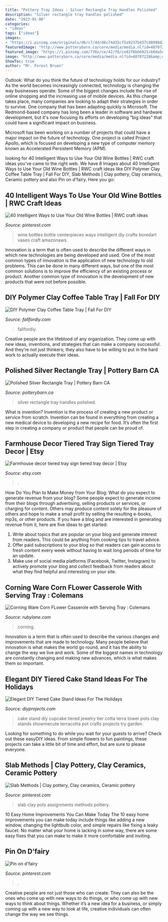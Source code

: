 ```yaml
---
title: "Pottery Tray Ideas : Silver Rectangle Tray Handles Polished"
description: "Silver rectangle tray handles polished"
date: "2023-01-06"
categories:
- "ideas"
tags: ["ideas"]
images:
- "https://i.pinimg.com/originals/d6/c7/4d/d6c74d35cf5a9237b437c88998d2b3ef.jpg"
featuredImage: "http://www.potterybarn.ca/core/media/media.nl?id=48707228&amp;c=3572911&amp;h=dce7ca856472869994a9&amp;resizeid=25&amp;resizeh=1200&amp;resizew=1200"
featured_image: "https://i.pinimg.com/736x/ce/42/f6/ce42f6bb6921cb0da5e17cf061cfde54--fairy-village.jpg"
image: "http://www.potterybarn.ca/core/media/media.nl?id=48707228&amp;c=3572911&amp;h=dce7ca856472869994a9&amp;resizeid=25&amp;resizeh=1200&amp;resizew=1200"
ShowToc: true
author: "Mr. Forest Bruen"
---
```



Outlook: What do you think the future of technology holds for our industry?
As the world becomes increasingly connected, technology is changing the way businesses operate. Some of the biggest changes include the rise of online shopping and the increasing use of mobile devices. As this change takes place, many companies are looking to adapt their strategies in order to survive. 
One company that has been adapting quickly is Microsoft. The Redmond-based company has long been a leader in software and hardware development, but it's now focusing its efforts on developing “big ideas” that could have a significant impact on business. 

Microsoft has been working on a number of projects that could have a major impact on the future of technology. One project is called Project Apollo, which is focused on developing a new type of computer memory known as Accelerated Persistent Memory (APM).

	

		
looking for 40 Intelligent Ways to Use Your Old Wine Bottles | RWC craft ideas you've came to the right web. We have 8 Images about 40 Intelligent Ways to Use Your Old Wine Bottles | RWC craft ideas like DIY Polymer Clay Coffee Table Tray | Fall For DIY, Slab Methods | Clay pottery, Clay ceramics, Ceramic pottery and also Pin on d&#039;fairy. Here you go:
		
    
## 40 Intelligent Ways To Use Your Old Wine Bottles | RWC Craft Ideas

<img loading=lazy src="https://i.pinimg.com/736x/65/8e/5f/658e5f261181f7a07341862a6ded5ba5--wine-bottle-centerpieces-wine-bottles-decor.jpg?b=t" onerror="this.onerror=null;this.src='https://tse4.mm.bing.net/th?id=OIP.l87E4ipii86PIfvSYoD7lgHaNK&amp;pid=15.1';" alt="40 Intelligent Ways to Use Your Old Wine Bottles | RWC craft ideas">

_Source: pinterest.com_

>wine bottles bottle centerpieces ways intelligent diy crafts boredart vases craft amazonaws. 

	

Innovation is a term that is often used to describe the different ways in which new technologies are being developed and used. One of the most common types of innovation is the application of new technology to old problems. This can be done in many different ways, but one of the most common solutions is to improve the efficiency of an existing process or product. Another common type of innovation is the development of new products that were not before possible.

    
## DIY Polymer Clay Coffee Table Tray | Fall For DIY

<img loading=lazy src="https://fallfordiy.com/wp-content/uploads/2017/05/DIY-Polymer-Clay-Coffee-Table-Tray-@fallfordiy-21.jpg" onerror="this.onerror=null;this.src='https://tse2.mm.bing.net/th?id=OIP.lQdVlXXrNHP7BHxVlcA53wHaLH&amp;pid=15.1';" alt="DIY Polymer Clay Coffee Table Tray | Fall For DIY">

_Source: fallfordiy.com_

>fallfordiy. 

	

Creative people are the lifeblood of any organization. They come up with new ideas, inventions, and strategies that can make a company successful. And they’re not just thinkers; they also have to be willing to put in the hard work to actually execute their ideas.

    
## Polished Silver Rectangle Tray | Pottery Barn CA

<img loading=lazy src="http://www.potterybarn.ca/core/media/media.nl?id=48707228&amp;c=3572911&amp;h=dce7ca856472869994a9&amp;resizeid=25&amp;resizeh=1200&amp;resizew=1200" onerror="this.onerror=null;this.src='https://tse1.mm.bing.net/th?id=OIP.jDizT0ZVdZNQPe8zDtnBPwHaGq&amp;pid=15.1';" alt="Polished Silver Rectangle Tray | Pottery Barn CA">

_Source: potterybarn.ca_

>silver rectangle tray handles polished. 

	

What is invention?
Invention is the process of creating a new product or service from scratch. Invention can be found in everything from creating a new medical device to developing a new recipe for food. It’s often the first step in creating a company or product that people can be proud of.

    
## Farmhouse Decor Tiered Tray Sign Tiered Tray Decor | Etsy

<img loading=lazy src="https://i.etsystatic.com/21202733/r/il/2df549/2474896605/il_794xN.2474896605_lho7.jpg" onerror="this.onerror=null;this.src='https://tse3.mm.bing.net/th?id=OIP.Gffh21zSzLx5lpeVuK9-XgHaLH&amp;pid=15.1';" alt="Farmhouse decor tiered tray sign tiered tray decor | Etsy">

_Source: etsy.com_

>. 

	

How Do You Plan to Make Money from Your Blog: What do you expect to generate revenue from your blog?
Some people expect to generate income from their blogs through advertising, selling products or services, or charging for content. Others may produce content solely for the pleasure of others and hope to make a small profit by selling the resulting e-books, mp3s, or other products. If you have a blog and are interested in generating revenue from it, here are five ideas to get started: 
1. Write about topics that are popular on your blog and generate interest from readers. This could be anything from cooking tips to travel advice.
2. Offer paid subscriptions to your blog so that readers can gain access to fresh content every week without having to wait long periods of time for an update.
3. Make use of social media platforms (Facebook, Twitter, Instagram) to actively promote your blog and collect feedback from readers about what they find helpful and interesting on your site.

    
## Corning Ware Corn FLower Casserole With Serving Tray : Colemans

<img loading=lazy src="https://cdn0.rubylane.com/shops/colemanscollectibles/03373.1L.jpg" onerror="this.onerror=null;this.src='https://tse1.mm.bing.net/th?id=OIP.CuADPEtvwYJycqMkujaA0wHaFA&amp;pid=15.1';" alt="Corning Ware Corn FLower Casserole with Serving Tray : Colemans">

_Source: rubylane.com_

>corning. 

	

Innovation is a term that is often used to describe the various changes and improvements that are made to technology. Many people believe that innovation is what makes the world go round, and it has the ability to change the way we live and work. Some of the biggest names in technology are constantly changing and making new advances, which is what makes them so important.

    
## Elegant DIY Tiered Cake Stand Ideas For The Holidays

<img loading=lazy src="https://diyprojects.com/wp-content/uploads/2017/09/tiered-cake-stand15-1.jpg" onerror="this.onerror=null;this.src='https://tse2.mm.bing.net/th?id=OIP.uZwzNF5lFgIynXkV0QW_0wHaKG&amp;pid=15.1';" alt="Elegant DIY Tiered Cake Stand Ideas For The Holidays">

_Source: diyprojects.com_

>cake stand diy cupcake tiered jewelry tier cotta terra tower pots clay stands showmecute terracotta pot crafts projects try garden. 

	

Looking for something to do while you wait for your guests to arrive? Check out these easyDIY ideas. From simple flowers to fun paintings, these projects can take a little bit of time and effort, but are sure to please everyone.

    
## Slab Methods | Clay Pottery, Clay Ceramics, Ceramic Pottery

<img loading=lazy src="https://i.pinimg.com/originals/d6/c7/4d/d6c74d35cf5a9237b437c88998d2b3ef.jpg" onerror="this.onerror=null;this.src='https://tse1.mm.bing.net/th?id=OIP.hDSoIpYAFt-EUkxpuyvUOQHaLG&amp;pid=15.1';" alt="Slab Methods | Clay pottery, Clay ceramics, Ceramic pottery">

_Source: pinterest.com_

>slab clay pots assignments methods pottery. 

	

10 Easy Home Improvements You Can Make Today
The 10 easy home improvements you can make today include things like adding a new window, changing the lightbulb color, and simple repairs like fixing a leaky faucet. No matter what your home is lacking in some way, there are some easy fixes that you can make to make it more comfortable and inviting.

    
## Pin On D&#039;fairy

<img loading=lazy src="https://i.pinimg.com/736x/ce/42/f6/ce42f6bb6921cb0da5e17cf061cfde54--fairy-village.jpg" onerror="this.onerror=null;this.src='https://tse4.mm.bing.net/th?id=OIP.sizBAXZ33RxghxZlxkpzdgHaE8&amp;pid=15.1';" alt="Pin on d&#039;fairy">

_Source: pinterest.com_

>. 

	

Creative people are not just those who can create. They can also be the ones who come up with new ways to do things, or who come up with new ways to think about things. Whether it’s a new idea for a business, or simply coming up with a new way to look at life, creative individuals can often change the way we see things.

